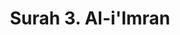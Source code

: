 ---
title       : "Surah 3. Al-i'Imran"
DATE        : 7/25/2018 9:18:17 AM
draft       : false
TYPE        : "quran"

BookCode    : "ARB"
SurahNumber : "3"
TotalAyah   : "200"
---